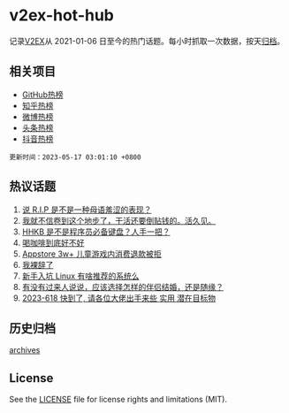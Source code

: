 # v2ex-hot-hub

 记录[V2EX](https://www.v2ex.com/)从 2021-01-06 日至今的热门话题。每小时抓取一次数据，按天[归档](archives)。
 
 ## 相关项目

- [GitHub热榜](https://github.com/it985/github-hot-hub)
- [知乎热榜](https://github.com/it985/zhihu-hot-hub)
- [微博热榜](https://github.com/it985/weibo-hot-hub)
- [头条热榜](https://github.com/it985/toutiao-hot-hub)
- [抖音热榜](https://github.com/it985/douyin-hot-hub)


 `更新时间：2023-05-17 03:01:10 +0800`

## 热议话题

1. [说 R.I.P 是不是一种母语羞涩的表现？](https://www.v2ex.com/t/940306)
1. [我就不信卷到这个地步了，干活还要倒贴钱的。活久见。](https://www.v2ex.com/t/940384)
1. [HHKB 是不是程序员必备键盘？人手一把？](https://www.v2ex.com/t/940375)
1. [喝咖啡到底好不好](https://www.v2ex.com/t/940287)
1. [Appstore 3w+ 儿童游戏内消费退款被拒](https://www.v2ex.com/t/940416)
1. [我裸辞了](https://www.v2ex.com/t/940275)
1. [新手入坑 Linux 有啥推荐的系统么](https://www.v2ex.com/t/940408)
1. [有没有过来人说说，应该选择怎样的伴侣结婚，还是随缘？](https://www.v2ex.com/t/940286)
1. [2023-618 快到了, 请各位大佬出手来些 实用 潜在目标物](https://www.v2ex.com/t/940353)

## 历史归档

[archives](archives)

## License

See the [LICENSE](LICENSE) file for license rights and limitations (MIT).
